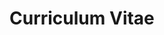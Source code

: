 # Curriculum Vitae

<div id="curriculum-vitae-container-en" 
     data-pdf-loader
     data-pdf-src="curriculum_vitae.pdf"
     data-language="en">
</div>
